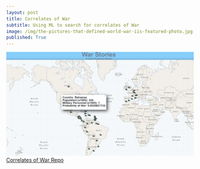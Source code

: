 ```yaml
---
layout: post
title: Correlates of War
subtitle: Using ML to search for correlates of War
image: /img/the-pictures-that-defined-world-war-iis-featured-photo.jpg
published: True
---
```



![COW Project Map](/img/COW-Map.png)
[Correlates of War Repo](https://github.com/correlates-of-war-build-week/COW-DataScience "COW repo")
